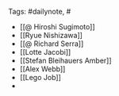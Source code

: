 
Tags: #dailynote, #
- [[@ Hiroshi Sugimoto]]
- [[Ryue Nishizawa]]
- [[@ Richard Serra]]
- [[Lotte Jacobi]]
- [[Stefan Bleihauers Amber]]
- [[Alex Webb]]
- [[Lego Job]]
- 